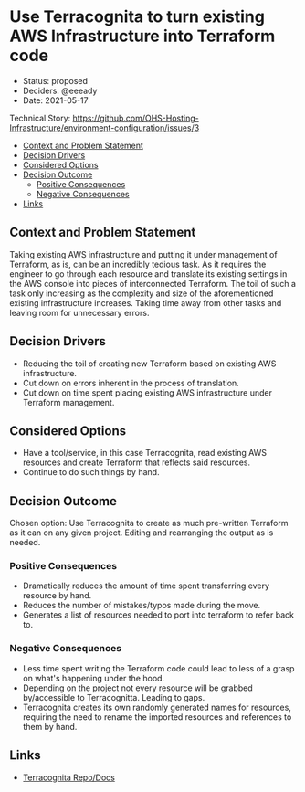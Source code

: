 # Use Terracognita to turn existing AWS Infrastructure into Terraform code
<!-- Source: https://raw.githubusercontent.com/adr/madr/master/template/template.md -->

* Status: proposed
* Deciders: @eeeady
* Date: 2021-05-17

Technical Story: <https://github.com/OHS-Hosting-Infrastructure/environment-configuration/issues/3>

<!-- toc -->

* [Context and Problem Statement](#context-and-problem-statement)
* [Decision Drivers](#decision-drivers)
* [Considered Options](#considered-options)
* [Decision Outcome](#decision-outcome)
  * [Positive Consequences](#positive-consequences)
  * [Negative Consequences](#negative-consequences)
* [Links](#links)

<!-- Regenerate with "pre-commit run -a markdown-toc" -->

<!-- tocstop -->

## Context and Problem Statement

Taking existing AWS infrastructure and putting it under management of Terraform, as is, can be an incredibly tedious task. As it requires the engineer to go through each resource and translate its existing settings in the AWS console into pieces of interconnected Terraform. The toil of such a task only increasing as the complexity and size of the aforementioned existing infrastructure increases. Taking time away from other tasks and leaving room for unnecessary errors.

## Decision Drivers

* Reducing the toil of creating new Terraform based on existing AWS infrastructure.
* Cut down on errors inherent in the process of translation.
* Cut down on time spent placing existing AWS infrastructure under Terraform management.

## Considered Options

* Have a tool/service, in this case Terracognita, read existing AWS resources and create Terraform that reflects said resources.
* Continue to do such things by hand.

## Decision Outcome

Chosen option: Use Terracognita to create as much pre-written Terraform as it can on any given project. Editing and rearranging the output as is needed.

### Positive Consequences

* Dramatically reduces the amount of time spent transferring every resource by hand.
* Reduces the number of mistakes/typos made during the move.
* Generates a list of resources needed to port into terraform to refer back to.

### Negative Consequences

* Less time spent writing the Terraform code could lead to less of a grasp on what's happening under the hood.
* Depending on the project not every resource will be grabbed by/accessible to Terracognitta. Leading to gaps.
* Terracognita creates its own randomly generated names for resources, requiring the need to rename the imported resources and references to them by hand.


## Links

* [Terracognita Repo/Docs](<https://github.com/cycloidio/terracognita>)
